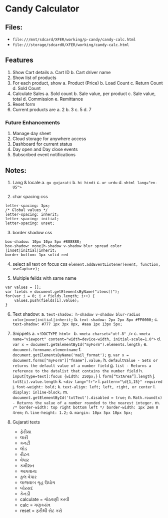 # Candy Calculator

## Files:
- `file:///mnt/sdcard/XFER/working/p-candy/candy-calc.html`
- `file:///storage/sdcard0/XFER/working/candy-calc.html`


## Features
1. Show Cart details
	a. Cart ID
	b. Cart driver name
2. Show list of products
3. For each product, show
	a. Product (Price)
	b. Load Count
	c. Return Count
	d. Sold Count
4. Calculate Sales
	a. Sold count
	b. Sale value, per product
	c. Sale value, total
	d. Commission
	e. Remittance
5. Reset form
6. Current products are
	a. 2
	b. 3
	c. 5
	d. 7


### Future Enhancements
1. Manage day sheet
2. Cloud storage for anywhere access
3. Dashboard for current status
4. Day open and Day close events
5. Subscribed event notifications


## Notes:
1. Lang & locale
	a. `gu gujarati`
	b. `hi hindi`
	c. `ur urdu`
	d. `<html lang="en-US">`
	
2. char spacing css
```
letter-spacing: 3px;
/* Global values */ 
letter-spacing: inherit; 
letter-spacing: initial; 
letter-spacing: unset;
```

3. border shadow css
```
box-shadow: 10px 10px 5px #888888;
box-shadow: none|h-shadow v-shadow blur spread color |inset|initial|inherit;
border-bottom: 1px solid red
```

4. select all text on focus css
`element.addEventListener(event, function, useCapture);`

5. Multiple feilds with same name
```
var values = [];
var fields = document.getElementsByName("items[]");
for(var i = 0; i < fields.length; i++) {
    values.push(fields[i].value);
}
```

6. Text shadow:
	a. `text-shadow: h-shadow v-shadow blur-radius color|none|initial|inherit;`
	b. `text-shadow: 2px 2px 8px #FF0000;`
	c. `text-shadow: #777 1px 3px 0px, #aaa 1px 13px 5px;`

7. Snippets
	a. `<!DOCTYPE html> `
	b. `<meta charset="utf-8" />`
	c. `<meta name="viewport" content="width=device-width, initial-scale=1.0">`
	d. `var x = document.getElementById("myForm").elements.length;`
	e. `document.formname.elementname`
	f. `document.getElementsByName('mail_format');`
	g. `var x = document.forms["myForm"]["fname"].value;`
	h. `defaultValue - Sets or returns the default value of a number field`
	g. `list - Returns a reference to the datalist that contains the number field`
	h. `input[type=text]:focus {width: 250px;}`
	i. `form[“txtArea”].length`
	j. `txtS[i].value.length`
	k. `<div lang="fr">`
	l. `pattern="\d{1,15}" required`
	j. `font-weight: bold;`
	k. `text-align: left; left, right, or center`
	l. `display: inline-block;`
	m. `document.getElementById('txtText').disabled = true;`
	n. `Math.round(x) - Returns the value of a number rounded to the nearest integer.`
	m. `/* border-width: top right bottom left */ border-width: 1px 2em 0 4rem;`
	n. `line-height: 1.2;`
	o. `margin: 10px 5px 10px 5px;`
	
8. Gujarati texts
	- ફેરીયા
	- લારી
	- કનટી
	- લોડ
	- રીટન
	- વેપાર
	- કમીશન
	- આપવાના
	- કુલ વેપાર
	- લાજવાબ ગૃહ ઉઘોગ
	- બોરસદ
	- કેનડી
	- calculate = ગોઠવણી કરવી
	- calc = ગણકયંત્ર
	- reset = ફરીથી સેટ કરો

